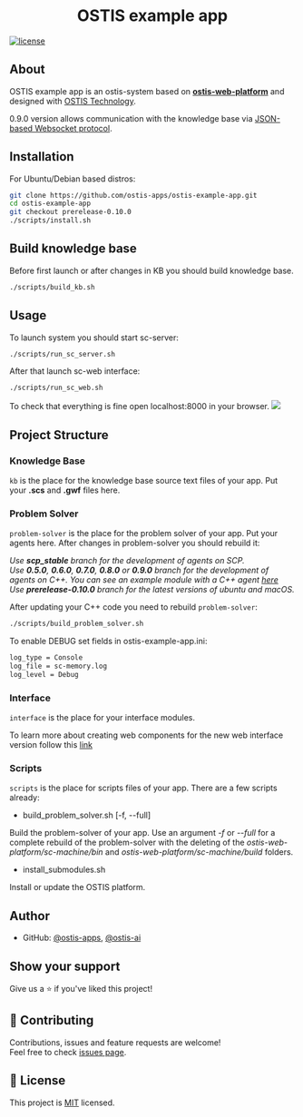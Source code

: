 <h1 align="center">OSTIS example app</h1>

[![license](https://img.shields.io/badge/License-MIT-yellow.svg)](LICENSE)

## About

OSTIS example app is an ostis-system based on [**ostis-web-platform**](https://github.com/ostis-ai/ostis-web-platform) and designed with [OSTIS Technology](https://github.com/ostis-ai).

0.9.0 version allows communication with the knowledge base via [JSON-based Websocket protocol](http://ostis-dev.github.io/sc-machine/http/websocket/).


## Installation

For Ubuntu/Debian based distros:
```sh
git clone https://github.com/ostis-apps/ostis-example-app.git
cd ostis-example-app
git checkout prerelease-0.10.0
./scripts/install.sh
```

## Build knowledge base

Before first launch or after changes in KB you should build knowledge base. 

```sh
./scripts/build_kb.sh
```

## Usage

To launch system you should start sc-server:
```sh
./scripts/run_sc_server.sh
```

After that launch sc-web interface:

```sh
./scripts/run_sc_web.sh
```

To check that everything is fine open localhost:8000 in your browser.
![](https://i.imgur.com/6SehI5s.png)

## Project Structure

### Knowledge Base

`kb` is the place for the knowledge base source text files of your app. Put your **.scs** and **.gwf** files here.

### Problem Solver

`problem-solver` is the place for the problem solver of your app. Put your agents here. After changes in problem-solver you should rebuild it:

*Use **scp_stable** branch for the development of agents on SCP.*  
*Use **0.5.0**, **0.6.0**, **0.7.0**, **0.8.0** or **0.9.0** branch for the development of agents on C++. You can see an example module with a C++ agent [here](problem-solver/cxx/exampleModule/README.md)*  
*Use **prerelease-0.10.0** branch for the latest versions of ubuntu and macOS.*

After updating your C++ code you need to rebuild `problem-solver`:  
```sh
./scripts/build_problem_solver.sh
```

To enable DEBUG set fields in ostis-example-app.ini:

```sh
log_type = Console
log_file = sc-memory.log
log_level = Debug
```

### Interface

`interface` is the place for your interface modules.

To learn more about creating web components for the new web interface version follow this [link](https://github.com/MikhailSadovsky/sc-machine/tree/example/web/client)

### Scripts

`scripts` is the place for scripts files of your app. There are a few scripts already:

* build_problem_solver.sh [-f, --full]

Build the problem-solver of your app. Use an argument *-f* or *--full* for a complete rebuild of the problem-solver with the deleting of the *ostis-web-platform/sc-machine/bin* and *ostis-web-platform/sc-machine/build* folders.

* install_submodules.sh

Install or update the OSTIS platform.

## Author

* GitHub: [@ostis-apps](https://github.com/ostis-apps), [@ostis-ai](https://github.com/ostis-ai)

## Show your support

Give us a ⭐️ if you've liked this project!

## 🤝 Contributing

Contributions, issues and feature requests are welcome!<br />Feel free to check [issues page](https://github.com/ostis-apps/ostis-example-app/issues). 

## 📝 License

This project is [MIT](https://opensource.org/license/mit/) licensed.

